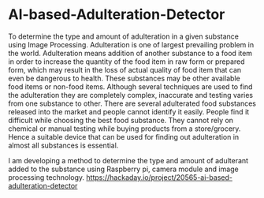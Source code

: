 # AI-based-Adulteration-Detector
To determine the type and amount of adulteration in a given substance using Image Processing.
Adulteration is one of largest prevailing problem in the world. Adulteration means addition of another substance to a food item in order to increase the quantity of the food item in raw form or prepared form, which may result in the loss of actual quality of food item that can even be dangerous to health. These substances may be other available food items or non-food items. Although several techniques are used to find the adulteration they are completely complex, inaccurate and testing varies from one substance to other. There are several adulterated food substances released into the market and people cannot identify it easily. People find it difficult while choosing the best food substance. They cannot rely on chemical or manual testing while buying products from a store/grocery. Hence a suitable device that can be used for finding out adulteration in almost all substances is essential.

I am developing a method to determine the type and amount of adulterant added to the substance using Raspberry pi, camera module and image processing technology. 
https://hackaday.io/project/20565-ai-based-adulteration-detector
